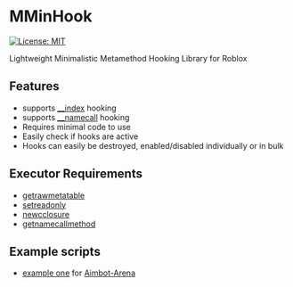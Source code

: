 # MMinHook
[![License: MIT](https://img.shields.io/badge/License-MIT-blue.svg)](https://opensource.org/licenses/MIT)

Lightweight Minimalistic Metamethod Hooking Library for Roblox

## Features
- supports [__index](https://www.lua.org/pil/13.4.1.html) hooking
- supports [__namecall](https://chat.openai.com/?prompt=what%20does%20__namecall%20mean) hooking
- Requires minimal code to use
- Easily check if hooks are active
- Hooks can easily be destroyed, enabled/disabled individually or in bulk

## Executor Requirements
- [getrawmetatable](https://duckys-playground.gitbook.io/wave/functions/table#get-raw-metatable)
- [setreadonly](https://duckys-playground.gitbook.io/wave/functions/table#set-read-only)
- [newcclosure](https://duckys-playground.gitbook.io/wave/functions/hooking#new-c-closure)
- [getnamecallmethod](https://duckys-playground.gitbook.io/wave/functions/miscellaneous#get-namecall-method)

## Example scripts
- [example one](examples/example1.lua) for [Aimbot-Arena](https://www.roblox.com/games/92205345102577/Aimbot-Arena)

